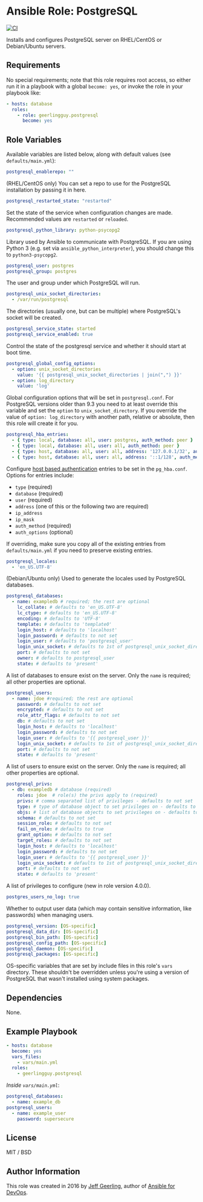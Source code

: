 # Ansible Role: PostgreSQL

[![CI](https://github.com/geerlingguy/ansible-role-postgresql/actions/workflows/ci.yml/badge.svg)](https://github.com/geerlingguy/ansible-role-postgresql/actions/workflows/ci.yml)

Installs and configures PostgreSQL server on RHEL/CentOS or Debian/Ubuntu servers.

## Requirements

No special requirements; note that this role requires root access, so either run it in a playbook with a global `become: yes`, or invoke the role in your playbook like:

```yaml
- hosts: database
  roles:
    - role: geerlingguy.postgresql
      become: yes
```
## Role Variables

Available variables are listed below, along with default values (see `defaults/main.yml`):

```yaml
postgresql_enablerepo: ""
```
(RHEL/CentOS only) You can set a repo to use for the PostgreSQL installation by passing it in here.

```yaml
postgresql_restarted_state: "restarted"
```

Set the state of the service when configuration changes are made. Recommended values are `restarted` or `reloaded`.

```yaml
postgresql_python_library: python-psycopg2
```

Library used by Ansible to communicate with PostgreSQL. If you are using Python 3 (e.g. set via `ansible_python_interpreter`), you should change this to `python3-psycopg2`.

```yaml
postgresql_user: postgres
postgresql_group: postgres
```

The user and group under which PostgreSQL will run.

```yaml
postgresql_unix_socket_directories:
  - /var/run/postgresql
```

The directories (usually one, but can be multiple) where PostgreSQL's socket will be created.

```yaml
postgresql_service_state: started
postgresql_service_enabled: true
```

Control the state of the postgresql service and whether it should start at boot time.

```yaml
postgresql_global_config_options:
  - option: unix_socket_directories
    value: '{{ postgresql_unix_socket_directories | join(",") }}'
  - option: log_directory
    value: 'log'
```
Global configuration options that will be set in `postgresql.conf`.
For PostgreSQL versions older than 9.3 you need to at least override this variable and set the `option` to `unix_socket_directory`.
If you override the value of `option: log_directory` with another path, relative or absolute, then this role will create it for you.

```yaml
postgresql_hba_entries:
  - { type: local, database: all, user: postgres, auth_method: peer }
  - { type: local, database: all, user: all, auth_method: peer }
  - { type: host, database: all, user: all, address: '127.0.0.1/32', auth_method: md5 }
  - { type: host, database: all, user: all, address: '::1/128', auth_method: md5 }
```

Configure [host based authentication](https://www.postgresql.org/docs/current/static/auth-pg-hba-conf.html) entries to be set in the `pg_hba.conf`. Options for entries include:

  - `type` (required)
  - `database` (required)
  - `user` (required)
  - `address` (one of this or the following two are required)
  - `ip_address`
  - `ip_mask`
  - `auth_method` (required)
  - `auth_options` (optional)

If overriding, make sure you copy all of the existing entries from `defaults/main.yml` if you need to preserve existing entries.

```yaml
postgresql_locales:
  - 'en_US.UTF-8'
```

(Debian/Ubuntu only) Used to generate the locales used by PostgreSQL databases.

```yaml
postgresql_databases:
  - name: exampledb # required; the rest are optional
    lc_collate: # defaults to 'en_US.UTF-8'
    lc_ctype: # defaults to 'en_US.UTF-8'
    encoding: # defaults to 'UTF-8'
    template: # defaults to 'template0'
    login_host: # defaults to 'localhost'
    login_password: # defaults to not set
    login_user: # defaults to 'postgresql_user'
    login_unix_socket: # defaults to 1st of postgresql_unix_socket_directories
    port: # defaults to not set
    owner: # defaults to postgresql_user
    state: # defaults to 'present'
```

A list of databases to ensure exist on the server. Only the `name` is required; all other properties are optional.

```yaml
postgresql_users:
  - name: jdoe #required; the rest are optional
    password: # defaults to not set
    encrypted: # defaults to not set
    role_attr_flags: # defaults to not set
    db: # defaults to not set
    login_host: # defaults to 'localhost'
    login_password: # defaults to not set
    login_user: # defaults to '{{ postgresql_user }}'
    login_unix_socket: # defaults to 1st of postgresql_unix_socket_directories
    port: # defaults to not set
    state: # defaults to 'present'
```

A list of users to ensure exist on the server. Only the `name` is required; all other properties are optional.

```yaml
postgresql_privs:
  - db: exampledb # database (required)
    roles: jdoe  # role(s) the privs apply to (required)
    privs: # comma separated list of privileges - defaults to not set
    type: # type of database object to set privileges on - defaults to not set
    objs: # list of database objects to set privileges on - defaults to not set
    schema: # defaults to not set
    session_role: # defaults to not set
    fail_on_role: # defaults to true
    grant_option: # defaults to not set
    target_roles: # defaults to not set
    login_host: # defaults to 'localhost'
    login_password: # defaults to not set
    login_user: # defaults to '{{ postgresql_user }}'
    login_unix_socket: # defaults to 1st of postgresql_unix_socket_directories
    port: # defaults to not set
    state: # defaults to 'present'
```

A list of privileges to configure (new in role version 4.0.0).

```yaml
postgres_users_no_log: true
```

Whether to output user data (which may contain sensitive information, like passwords) when managing users.

```yaml
postgresql_version: [OS-specific]
postgresql_data_dir: [OS-specific]
postgresql_bin_path: [OS-specific]
postgresql_config_path: [OS-specific]
postgresql_daemon: [OS-specific]
postgresql_packages: [OS-specific]
```

OS-specific variables that are set by include files in this role's `vars` directory. These shouldn't be overridden unless you're using a version of PostgreSQL that wasn't installed using system packages.

## Dependencies

None.

## Example Playbook

```yaml
- hosts: database
  become: yes
  vars_files:
    - vars/main.yml
  roles:
    - geerlingguy.postgresql
```

*Inside `vars/main.yml`*:

```yaml
postgresql_databases:
  - name: example_db
postgresql_users:
  - name: example_user
    password: supersecure
```

## License

MIT / BSD

## Author Information

This role was created in 2016 by [Jeff Geerling](https://www.jeffgeerling.com/), author of [Ansible for DevOps](https://www.ansiblefordevops.com/).
